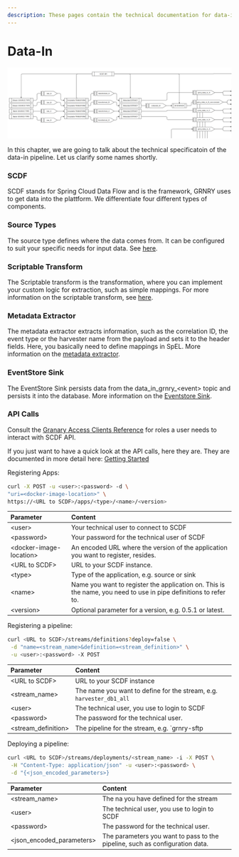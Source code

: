 ```yaml
---
description: These pages contain the technical documentation for data-in.
---
```


# Data-In

![](../../../.gitbook/assets/kurt_dataflow_data_in.PNG)

In this chapter, we are going to talk about the technical specificatoin of the data-in pipeline. Let us clarify some names shortly.

### SCDF

SCDF stands for Spring Cloud Data Flow and is the framework, GRNRY uses to get data into the plattform. We differentiate four different types of components.

### Source Types

The source type defines where the data comes from. It can be configured to suit your specific needs for input data. See [here](source-types.md).

### Scriptable Transform

The Scriptable transform is the transformation, where you can implement your custom logic for extraction, such as simple mappings. For more information on the scriptable transform, see [here](scriptable-transform.md).

### Metadata Extractor

The metadata extractor extracts information, such as the correlation ID, the event type or the harvester name from the payload and sets it to the header fields. Here, you basically need to define mappings in SpEL. More information on the [metadata extractor](metadata-extractor.md).

### EventStore Sink

The EventStore Sink persists data from the data\_in\_grnry\_&lt;event&gt; topic and persists it into the database. More information on the [Eventstore Sink](eventstore-sink.md).

### API Calls

Consult the [Granary Access Clients Reference](../../../operator-reference/identity-and-access-management/granary-access-clients.md#scdf) for roles a user needs to interact with SCDF API.

If you just want to have a quick look at the API calls, here they are. They are documented in more detail here: [Getting Started](../../../learning-grnry-1/data-in/getting-started.md)

Registering Apps:

```bash
curl -X POST -u <user>:<password> -d \
"uri=<docker-image-location>" \
https://<URL to SCDF>/apps/<type>/<name>/<version>
```

| Parameter | Content |
| :--- | :--- |
| &lt;user&gt; | Your technical user to connect to SCDF |
| &lt;password&gt; | Your password for the technical user of SCDF |
| &lt;docker-image-location&gt; | An encoded URL where the version of the application you want to register, resides. |
| &lt;URL to SCDF&gt; | URL to your SCDF instance. |
| &lt;type&gt; | Type of the application, e.g. source or sink |
| &lt;name&gt; | Name you want to register the application on. This is the name, you need to use in pipe definitions to refer to. |
| &lt;version&gt; | Optional parameter for a version, e.g. 0.5.1 or latest. |

Registering a pipeline:

```bash
curl <URL to SCDF>/streams/definitions?deploy=false \
 -d "name=<stream_name>&definition=<stream_definition>" \
 -u <user>:<password> -X POST
```

| Parameter | Content |
| :--- | :--- |
| &lt;URL to SCDF&gt; | URL to your SCDF instance |
| &lt;stream\_name&gt; | The name you want to define for the stream, e.g. `harvester_db1_all` |
| &lt;user&gt; | The technical user, you use to login to SCDF |
| &lt;password&gt; | The password for the technical user. |
| &lt;stream\_definition&gt; | The pipeline for the stream, e.g. `grnry-sftp | grnry-scriptable | grnry-data-in-metadata > :grnry_data_in_event` |

Deploying a pipeline:

```bash
curl <URL to SCDF>/streams/deployments/<stream_name> -i -X POST \
 -H "Content-Type: application/json" -u <user>:<password> \
 -d "{<json_encoded_parameters>}
```

| Parameter | Content |
| :--- | :--- |
| &lt;stream\_name&gt; | The na you have defined for the stream |
| &lt;user&gt; | The technical user, you use to login to SCDF |
| &lt;password&gt; | The password for the technical user. |
| &lt;json\_encoded\_parameters&gt; | The parameters you want to pass to the pipeline, such as configuration data. |

